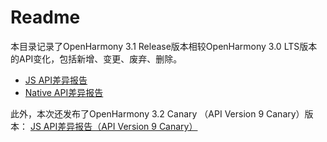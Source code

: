 # Readme

本目录记录了OpenHarmony 3.1 Release版本相较OpenHarmony 3.0 LTS版本的API变化，包括新增、变更、废弃、删除。

- [JS API差异报告](js-apidiff-v3.1-release.md)
- [Native API差异报告](native-apidiff-v3.1-release.md)

此外，本次还发布了OpenHarmony 3.2 Canary （API Version 9 Canary）版本：
[JS API差异报告（API Version 9 Canary）](js-apidiff-v3.2-canary.md)

